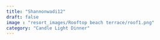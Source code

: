 ```yaml
---
title: "Shannonwadi12"
draft: false
image : "resort_images/Rooftop beach terrace/roof1.png"
category: "Candle Light Dinner"
---
```

